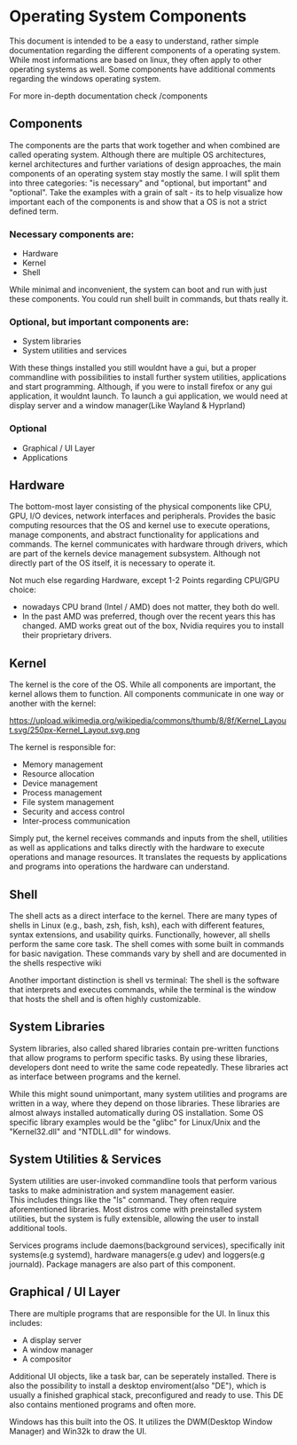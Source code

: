# Operating System Components
This document is intended to be a easy to understand, rather simple documentation regarding the different components of a operating system. 
While most informations are based on linux, they often apply to other operating systems as well. Some components have additional comments regarding the windows operating system.

For more in-depth documentation check /components

## Components
The components are the parts that work together and when combined are called operating system. 
Although there are multiple OS architectures, kernel architectures and further variations of design approaches, the main components of an operating system stay mostly the same. 
I will split them into three categories: "is necessary" and "optional, but important" and "optional". 
Take the examples with a grain of salt - its to help visualize how important each of the components is and show that a OS is not a strict defined term.

### Necessary components are:
 - Hardware
 - Kernel
 - Shell

While minimal and inconvenient, the system can boot and run with just these components. You could run shell built in commands, but thats really it.

### Optional, but important components are:
 - System libraries
 - System utilities and services 

With these things installed you still wouldnt have a gui, but a proper commandline with possibilities to install further system utilities, applications and start programming.
Although, if you were to install firefox or any gui application, it wouldnt launch. To launch a gui application, we would need at display server and a window manager(Like Wayland & Hyprland)

### Optional
 - Graphical / UI Layer
 - Applications

## Hardware
The bottom-most layer consisting of the physical components like CPU, GPU, I/O devices, network interfaces and peripherals. 
Provides the basic computing resources that the OS and kernel use to execute operations, manage components, and abstract functionality for applications and commands.
The kernel communicates with hardware through drivers, which are part of the kernels device management subsystem.
Although not directly part of the OS itself, it is necessary to operate it.

Not much else regarding Hardware, except 1-2 Points regarding CPU/GPU choice: 
 -  nowadays CPU brand (Intel / AMD) does not matter, they both do well.
 -  In the past AMD was preferred, though over the recent years this has changed. 
    AMD works great out of the box, Nvidia requires you to install their proprietary drivers.

## Kernel
The kernel is the core of the OS. While all components are important, the kernel allows them to function.
All components communicate in one way or another with the kernel:

https://upload.wikimedia.org/wikipedia/commons/thumb/8/8f/Kernel_Layout.svg/250px-Kernel_Layout.svg.png

The kernel is responsible for:
 - Memory management
 - Resource allocation
 - Device management
 - Process management
 - File system management
 - Security and access control
 - Inter-process communication

Simply put, the kernel receives commands and inputs from the shell, utilities as well as applications and talks directly with the hardware to execute operations and manage resources.
It translates the requests by applications and programs into operations the hardware can understand.

## Shell
The shell acts as a direct interface to the kernel.
There are many types of shells in Linux (e.g., bash, zsh, fish, ksh), each with different features, syntax extensions, and usability quirks.
Functionally, however, all shells perform the same core task.
The shell comes with some built in commands for basic navigation. These commands vary by shell and are documented in the shells respective wiki

Another important distinction is shell vs terminal: 
The shell is the software that interprets and executes commands, while the terminal is the window that hosts the shell and is often highly customizable.

## System Libraries
System libraries, also called shared libraries contain pre-written functions that allow programs to perform specific tasks. By using these libraries, developers dont need to write the same code repeatedly.
These libraries act as interface between programs and the kernel. 

While this might sound unimportant, many system utilities and programs are written in a way, where they depend on those libraries. 
These libraries are almost always installed automatically during OS installation.
Some OS specific library examples would be the "glibc" for Linux/Unix and the "Kernel32.dll" and "NTDLL.dll" for windows.

## System Utilities & Services
System utilities are user-invoked commandline tools that perform various tasks to make administration and system management easier.  
This includes things like the "ls" command. They often require aforementioned libraries.
Most distros come with preinstalled system utilities, but the system is fully extensible, allowing the user to install additional tools.

Services programs include daemons(background services), specifically init systems(e.g systemd), hardware managers(e.g udev) and loggers(e.g journald). 
Package managers are also part of this component.

## Graphical / UI Layer
There are multiple programs that are responsible for the UI. In linux this includes:
 - A display server
 - A window manager
 - A compositor

Additional UI objects, like a task bar, can be seperately installed. There is also the possibility to install a desktop enviroment(also "DE"), which is usually a finished graphical stack, preconfigured and ready to use.
This DE also contains mentioned programs and often more. 

Windows has this built into the OS. It utilizes the DWM(Desktop Window Manager) and Win32k to draw the UI.


<!-- 
Author: cturpn
File: linux_architecture.md
Purpose: Documentation of the basic linux architecture to further understand the different components
Created: 2025-08-22
Edited: 2025-08-22
-->

